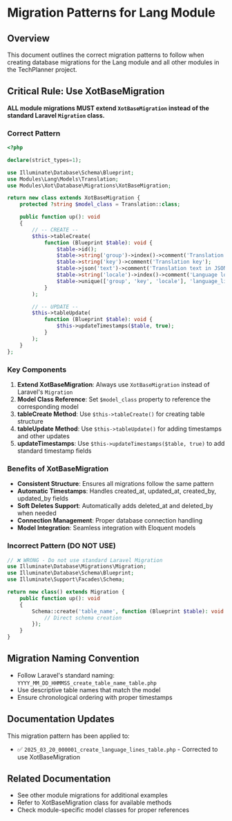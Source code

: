 # Migration Patterns for Lang Module

## Overview

This document outlines the correct migration patterns to follow when creating database migrations for the Lang module and all other modules in the TechPlanner project.

## Critical Rule: Use XotBaseMigration

**ALL module migrations MUST extend `XotBaseMigration` instead of the standard Laravel `Migration` class.**

### Correct Pattern

```php
<?php

declare(strict_types=1);

use Illuminate\Database\Schema\Blueprint;
use Modules\Lang\Models\Translation;
use Modules\Xot\Database\Migrations\XotBaseMigration;

return new class extends XotBaseMigration {
    protected ?string $model_class = Translation::class;

    public function up(): void
    {
        // -- CREATE --
        $this->tableCreate(
            function (Blueprint $table): void {
                $table->id();
                $table->string('group')->index()->comment('Translation group');
                $table->string('key')->comment('Translation key');
                $table->json('text')->comment('Translation text in JSON format');
                $table->string('locale')->index()->comment('Language locale');
                $table->unique(['group', 'key', 'locale'], 'language_lines_unique');
            }
        );

        // -- UPDATE --
        $this->tableUpdate(
            function (Blueprint $table): void {
                $this->updateTimestamps($table, true);
            }
        );
    }
};
```

### Key Components

1. **Extend XotBaseMigration**: Always use `XotBaseMigration` instead of Laravel's `Migration`
2. **Model Class Reference**: Set `$model_class` property to reference the corresponding model
3. **tableCreate Method**: Use `$this->tableCreate()` for creating table structure
4. **tableUpdate Method**: Use `$this->tableUpdate()` for adding timestamps and other updates
5. **updateTimestamps**: Use `$this->updateTimestamps($table, true)` to add standard timestamp fields

### Benefits of XotBaseMigration

- **Consistent Structure**: Ensures all migrations follow the same pattern
- **Automatic Timestamps**: Handles created_at, updated_at, created_by, updated_by fields
- **Soft Deletes Support**: Automatically adds deleted_at and deleted_by when needed
- **Connection Management**: Proper database connection handling
- **Model Integration**: Seamless integration with Eloquent models

### Incorrect Pattern (DO NOT USE)

```php
// ❌ WRONG - Do not use standard Laravel Migration
use Illuminate\Database\Migrations\Migration;
use Illuminate\Database\Schema\Blueprint;
use Illuminate\Support\Facades\Schema;

return new class() extends Migration {
    public function up(): void
    {
        Schema::create('table_name', function (Blueprint $table): void {
            // Direct schema creation
        });
    }
}
```

## Migration Naming Convention

- Follow Laravel's standard naming: `YYYY_MM_DD_HHMMSS_create_table_name_table.php`
- Use descriptive table names that match the model
- Ensure chronological ordering with proper timestamps

## Documentation Updates

This migration pattern has been applied to:
- ✅ `2025_03_20_000001_create_language_lines_table.php` - Corrected to use XotBaseMigration

## Related Documentation

- See other module migrations for additional examples
- Refer to XotBaseMigration class for available methods
- Check module-specific model classes for proper references
